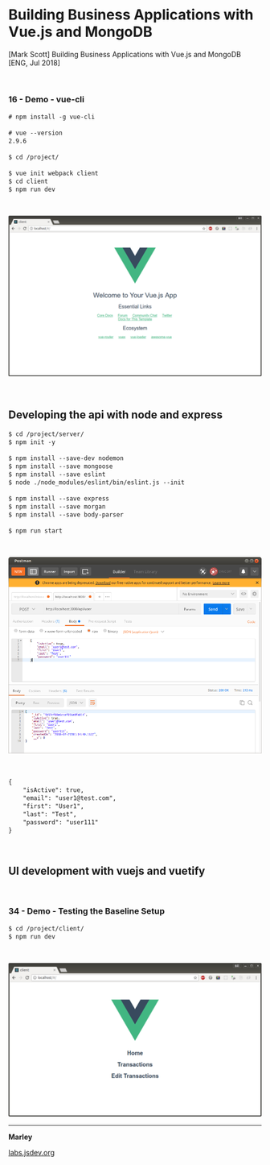 # Building Business Applications with Vue.js and MongoDB

[Mark Scott] Building Business Applications with Vue.js and MongoDB [ENG, Jul 2018]

<br/>

### 16 - Demo - vue-cli

    # npm install -g vue-cli

    # vue --version
    2.9.6

    $ cd /project/

    $ vue init webpack client
    $ cd client
    $ npm run dev

<br/>

![Application](/img/pic1.png?raw=true)

<br/>

## Developing the api with node and express

    $ cd /project/server/
    $ npm init -y

    $ npm install --save-dev nodemon
    $ npm install --save mongoose
    $ npm install --save eslint
    $ node ./node_modules/eslint/bin/eslint.js --init

    $ npm install --save express
    $ npm install --save morgan
    $ npm install --save body-parser

    $ npm run start

<br/>

![Application](/img/pic2.png?raw=true)

<br/>

    {
        "isActive": true,
        "email": "user1@test.com",
        "first": "User1",
        "last": "Test",
        "password": "user111"
    }

<br/>

## UI development with vuejs and vuetify

<br/>

### 34 - Demo - Testing the Baseline Setup

    $ cd /project/client/
    $ npm run dev

<br/>

![Application](/img/pic3.png?raw=true)

---

**Marley**

<a href="https://labs.jsdev.org">labs.jsdev.org</a>
